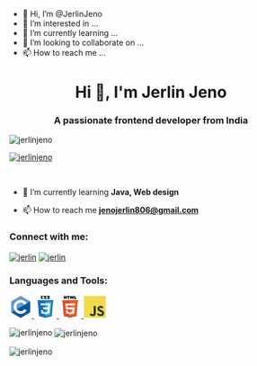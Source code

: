 - 👋 Hi, I’m @JerlinJeno
- 👀 I’m interested in ...
- 🌱 I’m currently learning ...
- 💞️ I’m looking to collaborate on ...
- 📫 How to reach me ...

<!---
JerlinJeno/JerlinJeno is a ✨ special ✨ repository because its `README.md` (this file) appears on your GitHub profile.
You can click the Preview link to take a look at your changes.
--->
<h1 align="center">Hi 👋, I'm Jerlin Jeno</h1>
<h3 align="center">A passionate frontend developer from India</h3>

<p align="left"> <img src="https://komarev.com/ghpvc/?username=jerlinjeno&label=Profile%20views&color=0e75b6&style=flat" alt="jerlinjeno" /> </p>

<p align="left"> <a href="https://github.com/ryo-ma/github-profile-trophy"><img src="https://github-profile-trophy.vercel.app/?username=jerlinjeno" alt="jerlinjeno" /></a> </p>

<p align="left"> <a href="https://twitter.com/" target="blank"><img src="https://img.shields.io/twitter/follow/?logo=twitter&style=for-the-badge" alt="" /></a> </p>

- 🌱 I’m currently learning **Java, Web design**

- 📫 How to reach me **jenojerlin806@gmail.com**

<h3 align="left">Connect with me:</h3>
<p align="left">
<a href="https://linkedin.com/in/jerlin" target="blank"><img align="center" src="https://raw.githubusercontent.com/rahuldkjain/github-profile-readme-generator/master/src/images/icons/Social/linked-in-alt.svg" alt="jerlin" height="30" width="40" /></a>
<a href="https://instagram.com/jerlin" target="blank"><img align="center" src="https://raw.githubusercontent.com/rahuldkjain/github-profile-readme-generator/master/src/images/icons/Social/instagram.svg" alt="jerlin" height="30" width="40" /></a>
</p>

<h3 align="left">Languages and Tools:</h3>
<p align="left"> <a href="https://www.cprogramming.com/" target="_blank" rel="noreferrer"> <img src="https://raw.githubusercontent.com/devicons/devicon/master/icons/c/c-original.svg" alt="c" width="40" height="40"/> </a> <a href="https://www.w3schools.com/css/" target="_blank" rel="noreferrer"> <img src="https://raw.githubusercontent.com/devicons/devicon/master/icons/css3/css3-original-wordmark.svg" alt="css3" width="40" height="40"/> </a> <a href="https://www.w3.org/html/" target="_blank" rel="noreferrer"> <img src="https://raw.githubusercontent.com/devicons/devicon/master/icons/html5/html5-original-wordmark.svg" alt="html5" width="40" height="40"/> </a> <a href="https://developer.mozilla.org/en-US/docs/Web/JavaScript" target="_blank" rel="noreferrer"> <img src="https://raw.githubusercontent.com/devicons/devicon/master/icons/javascript/javascript-original.svg" alt="javascript" width="40" height="40"/> </a> </p>

<p><img align="left" src="https://github-readme-stats.vercel.app/api/top-langs?username=jerlinjeno&show_icons=true&locale=en&layout=compact" alt="jerlinjeno" /></p>

<p>&nbsp;<img align="center" src="https://github-readme-stats.vercel.app/api?username=jerlinjeno&show_icons=true&locale=en" alt="jerlinjeno" /></p>

<p><img align="center" src="https://github-readme-streak-stats.herokuapp.com/?user=jerlinjeno&" alt="jerlinjeno" /></p>
